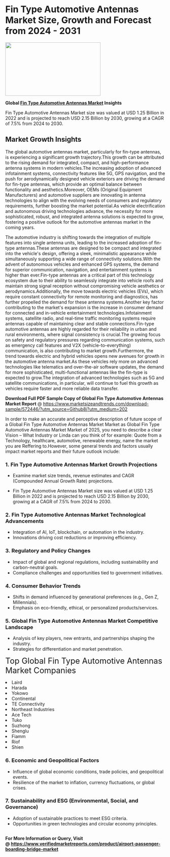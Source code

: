<H1>Fin Type Automotive Antennas Market Size, Growth and Forecast from 2024 - 2031</H1><img class="aligncenter size-medium wp-image-584254" src="https://thirdeyenews.in/wp-content/uploads/2024/09/Global-Market-Research-300x168.jpeg" alt="" width="300" height="168" /><p><strong>Global&nbsp;<a href="https://www.marketsizeandtrends.com/download-sample/572446/?utm_source=Github8j?utm_medium=202">Fin Type Automotive Antennas Market</a> Insights</strong></p><p>Fin Type Automotive Antennas Market size was valued at USD 1.25 Billion in 2022 and is projected to reach USD 2.15 Billion by 2030, growing at a CAGR of 7.5% from 2024 to 2030.</p><p><h2>Market Growth Insights</h2> <p>The global automotive antennas market, particularly for fin-type antennas, is experiencing a significant growth trajectory.This growth can be attributed to the rising demand for integrated, compact, and high-performance antenna systems in modern vehicles.The increasing adoption of advanced infotainment systems, connectivity features like 5G, GPS navigation, and the push for aerodynamically designed vehicle exteriors are driving the demand for fin-type antennas, which provide an optimal balance between functionality and aesthetics.Moreover, OEMs (Original Equipment Manufacturers) and automotive suppliers are innovating in antenna technologies to align with the evolving needs of consumers and regulatory requirements, further boosting the market potential.As vehicle electrification and autonomous driving technologies advance, the necessity for more sophisticated, robust, and integrated antenna solutions is expected to grow, fostering a positive outlook for the automotive antennas market in the coming years.</p> <p>The automotive industry is shifting towards the integration of multiple features into single antenna units, leading to the increased adoption of fin-type antennas.These antennas are designed to be compact and integrated into the vehicle's design, offering a sleek, minimalistic appearance while simultaneously supporting a wide range of connectivity solutions.With the advent of autonomous vehicles and enhanced GPS systems, the demand for superior communication, navigation, and entertainment systems is higher than ever.Fin-type antennas are a critical part of this technology ecosystem due to their ability to seamlessly integrate into vehicle roofs and maintain strong signal reception without compromising vehicle aesthetics or aerodynamics.Additionally, the move towards electric vehicles (EVs), which require constant connectivity for remote monitoring and diagnostics, has further propelled the demand for these antenna systems.Another key factor contributing to the market's expansion is the increase in consumer demand for connected and in-vehicle entertainment technologies.Infotainment systems, satellite radio, and real-time traffic monitoring systems require antennas capable of maintaining clear and stable connections.Fin-type automotive antennas are highly regarded for their reliability in urban and rural environments, where signal consistency is crucial.The growing focus on safety and regulatory pressures regarding communication systems, such as emergency call features and V2X (vehicle-to-everything) communication, is also contributing to market growth.Furthermore, the trend towards electric and hybrid vehicles opens new avenues for growth in the automotive antenna market.As these vehicles rely more on advanced technologies like telematics and over-the-air software updates, the demand for more sophisticated, multi-functional antennas like the fin-type is expected to grow.The integration of advanced technologies such as 5G and satellite communications, in particular, will continue to fuel this growth as vehicles require faster and more reliable data transfer.<p><span class=""><strong>Download Full PDF Sample Copy of Global Fin Type Automotive Antennas Market Report</strong> @ <a href="https://www.marketsizeandtrends.com/download-sample/572446/?utm_source=Github8j?utm_medium=202" target="_blank">https://www.marketsizeandtrends.com/download-sample/572446/?utm_source=Github8j?utm_medium=202</a></span></p><p>In order to make an accurate and perceptive description of future scope of a Global&nbsp;Fin Type Automotive Antennas Market Market as Global&nbsp;Fin Type Automotive Antennas Market Market of 2025, you need to describe a clear Vision &ndash; What Industry or Linda can you think of for example: Quote from a Technology, healthcare, automotive, renewable energy, name the market you are Reffering to.However, some general trends and factors usually impact market reports and their future outlook include:</p><h3>1.&nbsp;<strong>Fin Type Automotive Antennas Market Growth Projections</strong></h3><ul><li>Examine market size trends, revenue estimates and CAGR (Compounded Annual Growth Rate) projections.</li><li><p>Fin Type Automotive Antennas Market size was valued at USD 1.25 Billion in 2022 and is projected to reach USD 2.15 Billion by 2030, growing at a CAGR of 7.5% from 2024 to 2030.</p></li></ul><h3>2.&nbsp;<strong>Fin Type Automotive Antennas Market Technological Advancements</strong></h3><ul><li>Integration of AI, IoT, blockchain, or automation in the industry.</li><li>Innovations driving cost reductions or improving efficiency.</li></ul><h3>3.&nbsp;<strong>Regulatory and Policy Changes</strong></h3><ul><li>Impact of global and regional regulations, including sustainability and carbon-neutral goals.</li><li>Compliance challenges and opportunities tied to government initiatives.</li></ul><h3>4.&nbsp;<strong>Consumer Behavior Trends</strong></h3><ul><li>Shifts in demand influenced by generational preferences (e.g., Gen Z, Millennials).</li><li>Emphasis on eco-friendly, ethical, or personalized products/services.</li></ul><h3>5.&nbsp;<strong>Global Fin Type Automotive Antennas Market Competitive Landscape</strong></h3><ul><li>Analysis of key players, new entrants, and partnerships shaping the industry.</li><li>Strategies for differentiation and market penetration.</li></ul><p data-pm-slice="1 1 []"><span style="color: inherit; font-family: inherit; font-size: 25px;">Top Global Fin Type Automotive Antennas Market Companies</span></p><div class="" data-test-id=""><p><li>Laird</li><li> Harada</li><li> Yokowo</li><li> Continental</li><li> TE Connectivity</li><li> Northeast Industries</li><li> Ace Tech</li><li> Tuko</li><li> Suzhong</li><li> Shenglu</li><li> Fiamm</li><li> Riof</li><li> Shien</li></p></div><h3>6.&nbsp;<strong>Economic and Geopolitical Factors</strong></h3><ul><li>Influence of global economic conditions, trade policies, and geopolitical events.</li><li>Resilience of the market to inflation, currency fluctuations, or global crises.</li></ul><h3>7.&nbsp;<strong>Sustainability and ESG (Environmental, Social, and Governance)</strong></h3><ul><li>Adoption of sustainable practices to meet ESG criteria.</li><li>Opportunities in green technologies and circular economy principles.</li></ul><h2><strong style="font-size: 14px;">For More Information or Query, Visit @&nbsp;</strong><a style="background-color: #ffffff; font-size: 14px;" href="https://www.marketsizeandtrends.com/report/fin-type-automotive-antennas-market/" target="_blank">https://www.verifiedmarketreports.com/product/airport-passenger-boarding-bridge-market</a></h2>